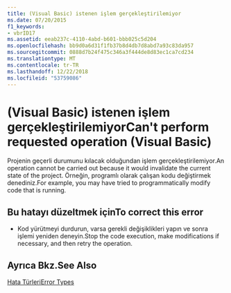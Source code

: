 ```yaml
---
title: (Visual Basic) istenen işlem gerçekleştirilemiyor
ms.date: 07/20/2015
f1_keywords:
- vbrID17
ms.assetid: eeab237c-4110-4abd-b601-bbb025c5d204
ms.openlocfilehash: bb9d0a6d31f1fb37b8d4db7d8abd7a93c83da957
ms.sourcegitcommit: 0888d7b24f475c346a3f444de8d83ec1ca7cd234
ms.translationtype: MT
ms.contentlocale: tr-TR
ms.lasthandoff: 12/22/2018
ms.locfileid: "53759086"
---
```

# <a name="cant-perform-requested-operation-visual-basic"></a><span data-ttu-id="a4e82-102">(Visual Basic) istenen işlem gerçekleştirilemiyor</span><span class="sxs-lookup"><span data-stu-id="a4e82-102">Can't perform requested operation (Visual Basic)</span></span>
<span data-ttu-id="a4e82-103">Projenin geçerli durumunu kılacak olduğundan işlem gerçekleştirilemiyor.</span><span class="sxs-lookup"><span data-stu-id="a4e82-103">An operation cannot be carried out because it would invalidate the current state of the project.</span></span> <span data-ttu-id="a4e82-104">Örneğin, programlı olarak çalışan kodu değiştirmek denediniz.</span><span class="sxs-lookup"><span data-stu-id="a4e82-104">For example, you may have tried to programmatically modify code that is running.</span></span>  
  
## <a name="to-correct-this-error"></a><span data-ttu-id="a4e82-105">Bu hatayı düzeltmek için</span><span class="sxs-lookup"><span data-stu-id="a4e82-105">To correct this error</span></span>  
  
-   <span data-ttu-id="a4e82-106">Kod yürütmeyi durdurun, varsa gerekli değişiklikleri yapın ve sonra işlemi yeniden deneyin.</span><span class="sxs-lookup"><span data-stu-id="a4e82-106">Stop the code execution, make modifications if necessary, and then retry the operation.</span></span>  
  
## <a name="see-also"></a><span data-ttu-id="a4e82-107">Ayrıca Bkz.</span><span class="sxs-lookup"><span data-stu-id="a4e82-107">See Also</span></span>  
 [<span data-ttu-id="a4e82-108">Hata Türleri</span><span class="sxs-lookup"><span data-stu-id="a4e82-108">Error Types</span></span>](../../visual-basic/programming-guide/language-features/error-types.md)
